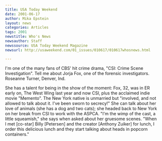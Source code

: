 ```yaml
---
title: USA Today Weekend
date: 2001-06-17
author: Mika Epstein
layout: news
categories: Articles
tags: 2001
newstitle: Who's News  
newsauthor: Staff  
newssource: USA Today Weekend Magazine  
newsurl: http://usaweekend.com/01_issues/010617/010617whosnews.html  

---
```

I'm one of the many fans of CBS' hit crime drama, "CSI: Crime Scene Investigation". Tell me about Jorja Fox, one of the forensic investigators.   
Roseanne Turner, Denver, Ind.

She has a talent for being in the show of the moment: Fox, 32, was in ER early on, The West Wing last year and now CSI, plus the acclaimed indie movie "Memento". The New York native is unmarried but "involved, and not allowed to talk about it. I've been sworn to secrecy!" She can talk about her love of animals (she has a dog and two cats); she headed back to New York on her break from CSI to work with the ASPCA. "I'm the wimp of the cast, a little squeamish," she says when asked about her gruesome scenes. "When I met [co-star] Billy [Petersen] and the creator [Anthony Zuiker] for lunch, I order this delicious lunch and they start talking about heads in popcorn containers."

